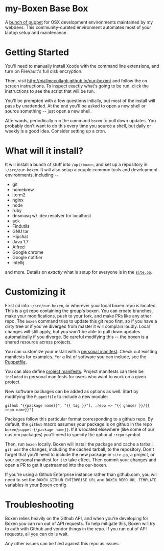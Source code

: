 # my-Boxen Base Box

A [bunch of puppet](http://boxen.github.com/) for OSX development environments maintained by my webdevs. This community-curated environment automates most of your laptop setup and maintenance.

# Getting Started

You'll need to manually install Xcode with the command line extensions, and turn on FileVault's full disk encryption.

Then, visit http://niallmccullagh.github.io/our-boxen/ and follow the on screen instructions. To inspect exactly what's going to be run, click the instructions to see the script that will be run.

You'll be prompted with a few questions initially, but most of the install will pass by unattended. At the end you'll be asked to open a new shell or source something -- just open a new shell.

Afterwards, periodically run the command `boxen` to pull down updates. You probably don't want to do this every time you source a shell, but daily or weekly is a good idea. Consider setting up a cron.

# What will it install?

It will install a bunch of stuff into `/opt/boxen`, and set up a repository in `~/src/our-boxen`. It will also setup a couple common tools and development environments, including --

* git
* homebrew
* iterm2
* nginx
* node
* ruby
* dnsmasq w/ .dev resolver for localhost
* ack
* Findutils
* GNU tar
* Hipchat
* Java 1.7
* Alfred	
* Google chrome
* Google notifier
* Intellij

and more. Details on _exactly_ what is setup for everyone is in the [`site.pp`](https://github.com/niallmccullagh/our-boxen/tree/master/manifests/site.pp).

# Customizing it

First cd into `~/src/our-boxen`, or wherever your local boxen repo is located. This is a git repo containing the group's boxen. You can create branches, make your modifications, push to your fork, and make PRs like any other repo. The `boxen` command tries to update this git repo first, so if you have a dirty tree or if you've diverged from master it will complain loudly. Local changes will still apply, but you won't be able to pull down updates automatically if you diverge. Be careful modifying this -- the boxen is a shared resource across projects.

You can customize your install with a [personal manifest](https://github.com/niallmccullagh/our-boxen/tree/master/modules/people). Check out existing manifests for examples. For a list of software you can include, see the [Puppetfile](https://github.com/niallmccullagh/our-boxen/tree/master/Puppetfile#L39).

You can also define [project manifests](https://github.com/niallmccullagh/our-boxen/tree/master/modules/projects). Project manifests can then be `include`d in personal manifests for users who want to work on a given project.

New software packages can be added as options as well. Start by modifying the `Puppetfile` to include a new module:

```
github "{{package name}}", "{{ tag }}"[, :repo => "{{ ghuser }}/{{ repo name}}"]
```

Packages follow this particular format corresponding to a github repo. By default, the `github` macro assumes your package is on github in the repo `boxen/puppet-{{package name}}`. If it's located elsewhere (like some of our custom packages) you'll need to specify the optional `:repo` symbol.

Then, run `boxen` locally. Boxen will install the package and cache a tarball. `git add` the changes, including the cached tarball, to the repository. Don't forget that you'll need to include the new package in `site.pp`, a project, or your personal manifest for it to take effect. Then commit your changes and open a PR to get it upstreamed into the our-boxen.

If you're using a Github Enterprise instance rather than github.com,
you will need to set the `BOXEN_GITHUB_ENTERPRISE_URL` and
`BOXEN_REPO_URL_TEMPLATE` variables in your
[Boxen config](config/boxen.rb).

# Troubleshooting

Boxen relies heavily on the Github API, and when you're developing for Boxen you can run out of API requests. To help mitigate this, Boxen will try to auth with Github and vendor things in the repo. If you run out of API requests, all you can do is wait.

Any other issues can be filed against this repo as issues.
